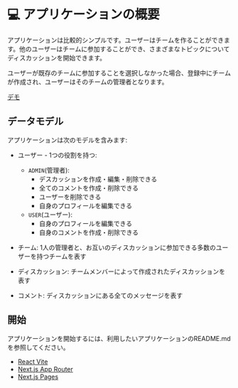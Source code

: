 # 💻 アプリケーションの概要

アプリケーションは比較的シンプルです。ユーザーはチームを作ることができます。他のユーザーはチームに参加することができ、さまざまなトピックについてディスカッションを開始できます。

ユーザーが既存のチームに参加することを選択しなかった場合、登録中にチームが作成され、ユーザーはそのチームの管理者となります。

[デモ](https://bulletproof-react-app.netlify.app)

## データモデル

アプリケーションは次のモデルを含みます:

- ユーザー - 1つの役割を持つ:

  - `ADMIN`(管理者):
    - デスカッションを作成・編集・削除できる
    - 全てのコメントを作成・削除できる
    - ユーザーを削除できる
    - 自身のプロフィールを編集できる
  - `USER`(ユーザー):
    - 自身のプロフィールを編集できる
    - 自身のコメントを作成・削除できる

- チーム: 1人の管理者と、お互いのディスカッションに参加できる多数のユーザーを持つチームを表す

- ディスカッション: チームメンバーによって作成されたディスカッションを表す

- コメント: ディスカッションにある全てのメッセージを表す

## 開始

アプリケーションを開始するには、利用したいアプリケーションのREADME.mdを参照してください。

- [React Vite](../apps/react-vite/README.md)
- [Next.js App Router](../apps/nextjs-app/README.md)
- [Next.js Pages](../apps/nextjs-pages/README.md)
